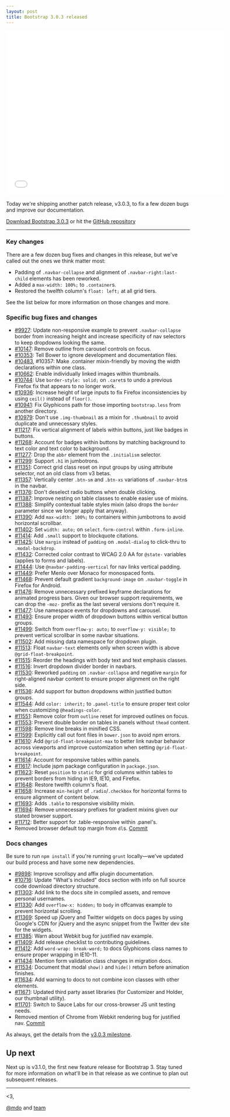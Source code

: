 ```yaml
---
layout: post
title: Bootstrap 3.0.3 released
---
```


<iframe width="600" height="450" src="//www.youtube.com/embed/xy4FXhkm6Nw?rel=0" frameborder="0" allowfullscreen></iframe>

Today we're shipping another patch release, v3.0.3, to fix a few dozen bugs and improve our documentation.

<a class="btn-link" href="https://github.com/twbs/bootstrap/archive/v3.0.3.zip">Download Bootstrap 3.0.3</a> or hit the [GitHub repository](https://github.com/twbs/bootstrap)

-----

### Key changes

There are a few dozen bug fixes and changes in this release, but we've called out the ones we think matter most:

* Padding of `.navbar-collapse` and alignment of `.navbar-right:last-child` elements has been reworked.
* Added a `max-width: 100%;` to `.container`s.
* Restored the twelfth column's `float: left;` at all grid tiers.

See the list below for more information on those changes and more.

### Specific bug fixes and changes

- [#9927](https://github.com/twbs/bootstrap/issues/9927): Update non-responsive example to prevent `.navbar-collapse` border from increasing height and increase specificity of nav selectors to keep dropdowns looking the same.
- [#10147](https://github.com/twbs/bootstrap/issues/10147): Remove outline from carousel controls on focus.
- [#10353](https://github.com/twbs/bootstrap/issues/10353): Tell Bower to ignore development and documentation files.
- [#10483](https://github.com/twbs/bootstrap/issues/10483), #10357: Make .container mixin-friendly by moving the width declarations within one class.
- [#10662](https://github.com/twbs/bootstrap/issues/10662): Enable individually linked images within thumbnails.
- [#10744](https://github.com/twbs/bootstrap/issues/10744): Use `border-style: solid;` on `.caret`s to undo a previous Firefox fix that appears to no longer work.
- [#10936](https://github.com/twbs/bootstrap/issues/10936): Increase height of large inputs to fix Firefox inconsistencies by using `ceil()` instead of `floor()`.
- [#10941](https://github.com/twbs/bootstrap/issues/10941): Fix Glyphicons path for those importing `bootstrap.less` from another directory.
- [#10979](https://github.com/twbs/bootstrap/issues/10979): Don't use `.img-thumbnail` as a mixin for `.thumbnail` to avoid duplicate and unnecessary styles.
- [#11217](https://github.com/twbs/bootstrap/issues/11217): Fix vertical alignment of labels within buttons, just like badges in buttons.
- [#11268](https://github.com/twbs/bootstrap/issues/11268): Account for badges within buttons by matching background to text color and text color to background.
- [#11277](https://github.com/twbs/bootstrap/issues/11277): Drop the `abbr` element from the `.initialism` selector.
- [#11299](https://github.com/twbs/bootstrap/issues/11299): Support `.h1` in jumbotrons.
- [#11351](https://github.com/twbs/bootstrap/issues/11351): Correct grid class reset on input groups by using attribute selector, not an old class from v3 betas.
- [#11357](https://github.com/twbs/bootstrap/issues/11357): Vertically center `.btn-sm` and `.btn-xs` variations of `.navbar-btn`s in the navbar.
- [#11376](https://github.com/twbs/bootstrap/issues/11376): Don't deselect radio buttons when double clicking.
- [#11387](https://github.com/twbs/bootstrap/issues/11387): Improve nesting on table classes to enable easier use of mixins.
- [#11388](https://github.com/twbs/bootstrap/issues/11388): Simplify contextual table styles mixin (also drops the `border` parameter since we longer apply that anyway).
- [#11390](https://github.com/twbs/bootstrap/issues/11390): Add `max-width: 100%;` to containers within jumbotrons to avoid horizontal scrollbar.
- [#11402](https://github.com/twbs/bootstrap/issues/11402): Set `width: auto;` on `select.form-control` within `.form-inline`.
- [#11414](https://github.com/twbs/bootstrap/issues/11414): Add `.small` support to blockquote citations.
- [#11425](https://github.com/twbs/bootstrap/issues/11425): Use `margin` instead of `padding` on `.modal-dialog` to click-thru to `.modal-backdrop`.
- [#11432](https://github.com/twbs/bootstrap/issues/11432): Corrected color contrast to WCAG 2.0 AA for `@state-` variables (applies to forms and labels).
- [#11444](https://github.com/twbs/bootstrap/issues/11444): Use `@navbar-padding-vertical` for nav links vertical padding.
- [#11449](https://github.com/twbs/bootstrap/issues/11449): Prefer Menlo over Monaco for monospaced fonts.
- [#11468](https://github.com/twbs/bootstrap/issues/11468): Prevent default gradient `background-image` on `.navbar-toggle` in Firefox for Android.
- [#11476](https://github.com/twbs/bootstrap/issues/11476): Remove unnecessary prefixed keyframe declarations for animated progress bars. Given our browser support requirements, we can drop the `-moz-` prefix as the last several versions don't require it.
- [#11477](https://github.com/twbs/bootstrap/issues/11477): Use namespace events for dropdowns and carousel.
- [#11493](https://github.com/twbs/bootstrap/issues/11493): Ensure proper width of dropdown buttons within vertical button groups.
- [#11499](https://github.com/twbs/bootstrap/issues/11499): Switch from `overflow-y: auto;` to `overflow-y: visible;` to prevent vertical scrollbar in some navbar situations.
- [#11502](https://github.com/twbs/bootstrap/issues/11502): Add missing data namespace for dropdown plugin.
- [#11513](https://github.com/twbs/bootstrap/issues/11513): Float `navbar-text` elements only when screen width is above `@grid-float-breakpoint`.
- [#11515](https://github.com/twbs/bootstrap/issues/11515): Reorder the headings with body text and text emphasis classes.
- [#11516](https://github.com/twbs/bootstrap/issues/11516): Invert dropdown divider border in navbars.
- [#11530](https://github.com/twbs/bootstrap/issues/11530): Reworked `padding` on `.navbar-collapse` and negative `margin` for right-aligned navbar content to ensure proper alignment on the right side.
- [#11536](https://github.com/twbs/bootstrap/issues/11536): Add support for button dropdowns within justified button groups.
- [#11544](https://github.com/twbs/bootstrap/issues/11544): Add `color: inherit;` to `.panel-title` to ensure proper text color when customizing `@headings-color`.
- [#11551](https://github.com/twbs/bootstrap/issues/11551): Remove color from `outline` reset for improved outlines on focus.
- [#11553](https://github.com/twbs/bootstrap/issues/11553): Prevent double border on tables in panels without `thead` content.
- [#11598](https://github.com/twbs/bootstrap/issues/11598): Remove line breaks in minified CSS.
- [#11599](https://github.com/twbs/bootstrap/issues/11599): Explicitly call out font files in `bower.json` to avoid npm errors.
- [#11610](https://github.com/twbs/bootstrap/issues/11610): Add `@grid-float-breakpoint-max` to better link navbar behavior across viewports and improve customization when setting `@grid-float-breakpoint`.
- [#11614](https://github.com/twbs/bootstrap/issues/11614): Account for responsive tables within panels.
- [#11617](https://github.com/twbs/bootstrap/issues/11617): Include jspm package configuration in `package.json`.
- [#11623](https://github.com/twbs/bootstrap/issues/11623): Reset `position` to `static` for grid columns within tables to prevent borders from hiding in IE9, IE10, and Firefox.
- [#11648](https://github.com/twbs/bootstrap/issues/11648): Restore twelfth column's float.
- [#11658](https://github.com/twbs/bootstrap/issues/11658): Increase `min-height` of `.radio`/`.checkbox` for horizontal forms to ensure alignment of content below.
- [#11693](https://github.com/twbs/bootstrap/issues/11693): Adds `.table` to responsive visibility mixin.
- [#11694](https://github.com/twbs/bootstrap/issues/11694): Remove unnecessary prefixes for gradient mixins given our stated browser support.
- [#11712](https://github.com/twbs/bootstrap/issues/11712): Better support for .table-responsive within .panel's.
- Removed browser default top margin from `dl`s. [Commit](https://github.com/twbs/bootstrap/commit/841da88f3fc93740cca07b6e4581a333d77964f0)

### Docs changes

Be sure to run `npm install` if you're running `grunt` locally—we've updated our build process and have some new dependencies.

- [#9898](https://github.com/twbs/bootstrap/issues/9898): Improve scrollspy and affix plugin documentation.
- [#10716](https://github.com/twbs/bootstrap/issues/10716): Update "What's included" docs section with info on full source code download directory structure.
- [#11303](https://github.com/twbs/bootstrap/issues/11303): Add link to the docs site in compiled assets, and remove personal usernames.
- [#11330](https://github.com/twbs/bootstrap/issues/11330): Add `overflow-x: hidden;` to `body` in offcanvas example to prevent horizontal scrolling.
- [#11369](https://github.com/twbs/bootstrap/issues/11369): Speed up jQuery and Twitter widgets on docs pages by using Google's CDN for jQuery and the async snippet from the Twitter dev site for the widgets.
- [#11385](https://github.com/twbs/bootstrap/issues/11385): Warn about Webkit bug for justified nav example.
- [#11409](https://github.com/twbs/bootstrap/issues/11409): Add release checklist to contributing guidelines.
- [#11412](https://github.com/twbs/bootstrap/issues/11412): Add `word-wrap: break-word;` to docs Glyphicons class names to ensure proper wrapping in IE10-11.
- [#11434](https://github.com/twbs/bootstrap/issues/11434): Mention form validation class changes in migration docs.
- [#11534](https://github.com/twbs/bootstrap/issues/11534): Document that modal `show()` and `hide()` return before animation finishes.
- [#11634](https://github.com/twbs/bootstrap/issues/11634): Add warning to docs to not combine icon classes with other elements.
- [#11671](https://github.com/twbs/bootstrap/issues/11671): Updated third party asset libraries (for Customizer and Holder, our thumbnail utility).
- [#11701](https://github.com/twbs/bootstrap/issues/11701): Switch to Sauce Labs for our cross-browser JS unit testing needs.
- Removed mention of Chrome from Webkit rendering bug for justified nav. [Commit](https://github.com/twbs/bootstrap/commit/4cbc8d49b10f707029019aaa5eba50e56390a3c5)

As always, get the details from the [v3.0.3 milestone](https://github.com/twbs/bootstrap/issues?milestone=24&page=1&state=closed).


## Up next

Next up is v3.1.0, the first new feature release for Bootstrap 3. Stay tuned for more information on what'll be in that release as we continue to plan out subsequent releases.

-----

<3,

[@mdo](https://twitter.com/mdo) and [team](https://github.com/twbs?tab=members)
